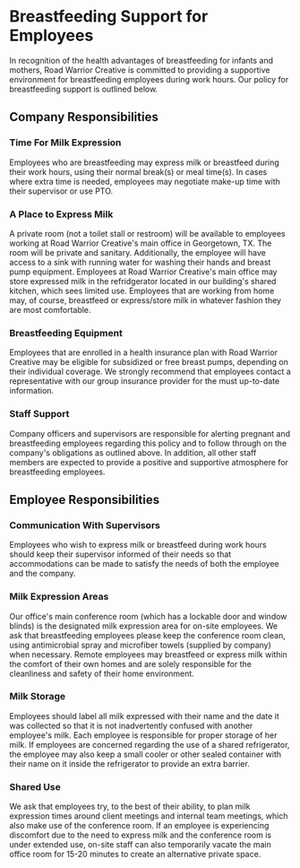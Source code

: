 # Breastfeeding Support for Employees

In recognition of the health advantages of breastfeeding for infants and mothers, Road Warrior Creative is committed to providing a supportive environment for breastfeeding employees during work hours. Our policy for breastfeeding support is outlined below.

## Company Responsibilities

### Time For Milk Expression

Employees who are breastfeeding may express milk or breastfeed during their work hours, using their normal break(s) or meal time(s). In cases where extra time is needed, employees may negotiate make-up time with their supervisor or use PTO.

### A Place to Express Milk

A private room (not a toilet stall or restroom) will be available to employees working at Road Warrior Creative's main office in Georgetown, TX. The room will be private and sanitary. Additionally, the employee will have access to a sink with running water for washing their hands and breast pump equipment. Employees at Road Warrior Creative's main office may store expressed milk in the refridgerator located in our building's shared kitchen, which sees limited use. Employees that are working from home may, of course, breastfeed or express/store milk in whatever fashion they are most comfortable.

### Breastfeeding Equipment

Employees that are enrolled in a health insurance plan with Road Warrior Creative may be eligible for subsidized or free breast pumps, depending on their individual coverage. We strongly recommend that employees contact a representative with our group insurance provider for the must up-to-date information.

### Staff Support

Company officers and supervisors are responsible for alerting pregnant and breastfeeding employees regarding this policy and to follow through on the company's obligations as outlined above. In addition, all other staff members are expected to provide a positive and supportive atmosphere for breastfeeding employees.

## Employee Responsibilities

### Communication With Supervisors

Employees who wish to express milk or breastfeed during work hours should keep their supervisor informed of their needs so that accommodations can be made to satisfy the needs of both the employee and the company.

### Milk Expression Areas

Our office's main conference room (which has a lockable door and window blinds) is the designated milk expression area for on-site employees. We ask that breastfeeding employees please keep the conference room clean, using antimicrobial spray and microfiber towels (supplied by company) when necessary. Remote employees may breastfeed or express milk within the comfort of their own homes and are solely responsible for the cleanliness and safety of their home environment.

### Milk Storage

Employees should label all milk expressed with their name and the date it was collected so that it is not inadvertently confused with another employee's milk. Each employee is responsible for proper storage of her milk. If employees are concerned regarding the use of a shared refrigerator, the employee may also keep a small cooler or other sealed container with their name on it inside the refrigerator to provide an extra barrier.

### Shared Use

We ask that employees try, to the best of their ability, to plan milk expression times around client meetings and internal team meetings, which also make use of the conference room. If an employee is experiencing discomfort due to the need to express milk and the conference room is under extended use, on-site staff can also temporarily vacate the main office room for 15-20 minutes to create an alternative private space.

